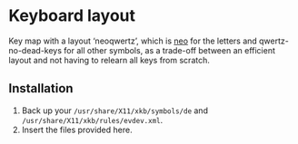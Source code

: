 # Keyboard layout

Key map with a layout ‘neoqwertz’, which is [neo](https://neo-layout.org/) for the letters and qwertz-no-dead-keys for all other symbols, as a trade-off between an efficient layout and not having to relearn all keys from scratch.

## Installation

1. Back  up your `/usr/share/X11/xkb/symbols/de` and `/usr/share/X11/xkb/rules/evdev.xml`.
2. Insert the files provided here.
